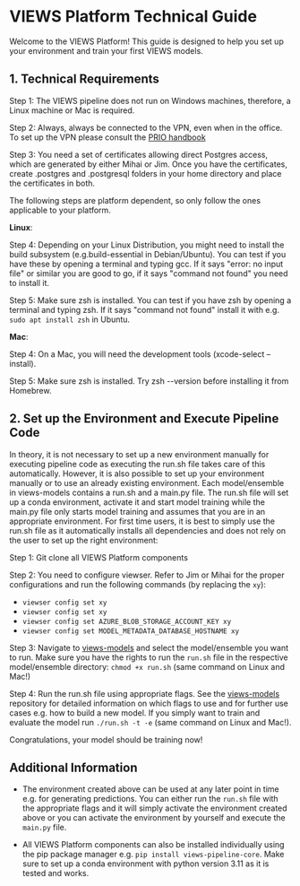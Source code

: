# VIEWS Platform Technical Guide

Welcome to the VIEWS Platform! This guide is designed to help you set up your environment and train your first VIEWS models. 

## 1. Technical Requirements

Step 1: The VIEWS pipeline does not run on Windows machines, therefore, a Linux machine or Mac is required.

Step 2: Always, always be connected to the VPN, even when in the office. To set up the VPN please consult the [PRIO handbook](https://handbook.prio.org/)

Step 3: You need a set of certificates allowing direct Postgres access, which are generated by either Mihai or Jim. Once you have the certificates, create .postgres and .postgresql folders in your home directory and place the certificates in both.

The following steps are platform dependent, so only follow the ones applicable to your platform. 

**Linux**: 

Step 4: Depending on your Linux Distribution, you might need to install the build subsystem (e.g.build-essential in Debian/Ubuntu). You can test if you have these by opening a terminal and typing gcc. If it says "error: no input file" or similar you are good to go, if it says "command not found" you need to install it. 

Step 5: Make sure zsh is installed. You can test if you have zsh by opening a terminal and typing zsh. If it says "command not found" install it with e.g. `sudo apt install zsh` in Ubuntu.

**Mac**: 

Step 4: On a Mac, you will need the development tools (xcode-select –install).

Step 5: Make sure zsh is installed. Try zsh --version before installing it from Homebrew. 



## 2. Set up the Environment and Execute Pipeline Code

In theory, it is not necessary to set up a new environment manually for executing pipeline code as executing the run.sh file takes care of this automatically. However, it is also possible to set up your environment manually or to use an already existing environment. Each model/ensemble in views-models contains a run.sh and a main.py file. The run.sh file will set up a conda  environment, activate it  and start model training while the main.py file only starts model training and assumes that you are in an appropriate environment. For first time users, it is best to simply use the run.sh file as it automatically installs all dependencies and does not rely on the user to set up the right environment: 

Step 1: Git clone all VIEWS Platform components

Step 2: You need to configure viewser. Refer to Jim or Mihai for the proper configurations and run the following commands (by replacing the `xy`):
- `viewser config set xy`
- `viewser config set xy `
- `viewser config set AZURE_BLOB_STORAGE_ACCOUNT_KEY xy`
- `viewser config set MODEL_METADATA_DATABASE_HOSTNAME xy`


Step 3: Navigate to [views-models](https://github.com/views-platform/views-models) and select the model/ensemble you want to run. Make sure you have the rights to run the `run.sh` file in the respective model/ensemble directory: `chmod +x run.sh` (same command on Linux and Mac!)

Step 4: Run the run.sh file using appropriate flags. See the [views-models](https://github.com/views-platform/views-models) repository for detailed information on which flags to use and for further use cases e.g. how to build a new model. If you simply want to train and evaluate the model run `./run.sh -t -e` (same command on Linux and Mac!).

Congratulations, your model should be training now! 

## Additional Information

- The environment created above can be used at any later point in time e.g. for generating predictions. You can either run the `run.sh` file with the appropriate flags and it will simply activate the environment created above or you can activate the environment by yourself and execute the `main.py` file. 

- All VIEWS Platform components can also be installed individually using the pip package manager e.g. `pip install views-pipeline-core`. Make sure to set up a conda environment with python version 3.11 as it is tested and works.

